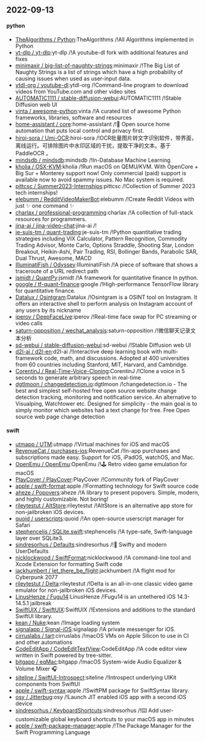 ## 2022-09-13

#### python
* [TheAlgorithms / Python](https://github.com/TheAlgorithms/Python):TheAlgorithms /!All Algorithms implemented in Python
* [yt-dlp / yt-dlp](https://github.com/yt-dlp/yt-dlp):yt-dlp /!A youtube-dl fork with additional features and fixes
* [minimaxir / big-list-of-naughty-strings](https://github.com/minimaxir/big-list-of-naughty-strings):minimaxir /!The Big List of Naughty Strings is a list of strings which have a high probability of causing issues when used as user-input data.
* [ytdl-org / youtube-dl](https://github.com/ytdl-org/youtube-dl):ytdl-org /!Command-line program to download videos from YouTube.com and other video sites
* [AUTOMATIC1111 / stable-diffusion-webui](https://github.com/AUTOMATIC1111/stable-diffusion-webui):AUTOMATIC1111 /!Stable Diffusion web UI
* [vinta / awesome-python](https://github.com/vinta/awesome-python):vinta /!A curated list of awesome Python frameworks, libraries, software and resources
* [home-assistant / core](https://github.com/home-assistant/core):home-assistant /!🏡
Open source home automation that puts local control and privacy first.
* [hiroi-sora / Umi-OCR](https://github.com/hiroi-sora/Umi-OCR):hiroi-sora /!OCR批量图片转文字识别软件，带界面，离线运行。可排除图片中水印区域的干扰，提取干净的文本。基于 PaddleOCR 。
* [mindsdb / mindsdb](https://github.com/mindsdb/mindsdb):mindsdb /!In-Database Machine Learning
* [kholia / OSX-KVM](https://github.com/kholia/OSX-KVM):kholia /!Run macOS on QEMU/KVM. With OpenCore + Big Sur + Monterey support now! Only commercial (paid) support is available now to avoid spammy issues. No Mac system is required.
* [pittcsc / Summer2023-Internships](https://github.com/pittcsc/Summer2023-Internships):pittcsc /!Collection of Summer 2023 tech internships!
* [elebumm / RedditVideoMakerBot](https://github.com/elebumm/RedditVideoMakerBot):elebumm /!Create Reddit Videos with just
✨
one command
✨
* [charlax / professional-programming](https://github.com/charlax/professional-programming):charlax /!A collection of full-stack resources for programmers.
* [jina-ai / jina-video-chat](https://github.com/jina-ai/jina-video-chat):jina-ai /!
* [je-suis-tm / quant-trading](https://github.com/je-suis-tm/quant-trading):je-suis-tm /!Python quantitative trading strategies including VIX Calculator, Pattern Recognition, Commodity Trading Advisor, Monte Carlo, Options Straddle, Shooting Star, London Breakout, Heikin-Ashi, Pair Trading, RSI, Bollinger Bands, Parabolic SAR, Dual Thrust, Awesome, MACD
* [IlluminatiFish / Odyssey](https://github.com/IlluminatiFish/Odyssey):IlluminatiFish /!A piece of software that shows a traceroute of a URL redirect path
* [jsmidt / QuantPy](https://github.com/jsmidt/QuantPy):jsmidt /!A framework for quantitative finance In python.
* [google / tf-quant-finance](https://github.com/google/tf-quant-finance):google /!High-performance TensorFlow library for quantitative finance.
* [Datalux / Osintgram](https://github.com/Datalux/Osintgram):Datalux /!Osintgram is a OSINT tool on Instagram. It offers an interactive shell to perform analysis on Instagram account of any users by its nickname
* [iperov / DeepFaceLive](https://github.com/iperov/DeepFaceLive):iperov /!Real-time face swap for PC streaming or video calls
* [saturn-opposition / wechat_analysis](https://github.com/saturn-opposition/wechat_analysis):saturn-opposition /!微信聊天记录文本分析
* [sd-webui / stable-diffusion-webui](https://github.com/sd-webui/stable-diffusion-webui):sd-webui /!Stable Diffusion web UI
* [d2l-ai / d2l-en](https://github.com/d2l-ai/d2l-en):d2l-ai /!Interactive deep learning book with multi-framework code, math, and discussions. Adopted at 400 universities from 60 countries including Stanford, MIT, Harvard, and Cambridge.
* [CorentinJ / Real-Time-Voice-Cloning](https://github.com/CorentinJ/Real-Time-Voice-Cloning):CorentinJ /!Clone a voice in 5 seconds to generate arbitrary speech in real-time
* [dgtlmoon / changedetection.io](https://github.com/dgtlmoon/changedetection.io):dgtlmoon /!changedetection.io - The best and simplest self-hosted free open source website change detection tracking, monitoring and notification service. An alternative to Visualping, Watchtower etc. Designed for simplicity - the main goal is to simply monitor which websites had a text change for free. Free Open source web page change detection

#### swift
* [utmapp / UTM](https://github.com/utmapp/UTM):utmapp /!Virtual machines for iOS and macOS
* [RevenueCat / purchases-ios](https://github.com/RevenueCat/purchases-ios):RevenueCat /!In-app purchases and subscriptions made easy. Support for iOS, iPadOS, watchOS, and Mac.
* [OpenEmu / OpenEmu](https://github.com/OpenEmu/OpenEmu):OpenEmu /!🕹
Retro video game emulation for macOS
* [PlayCover / PlayCover](https://github.com/PlayCover/PlayCover):PlayCover /!Community fork of PlayCover
* [apple / swift-format](https://github.com/apple/swift-format):apple /!Formatting technology for Swift source code
* [aheze / Popovers](https://github.com/aheze/Popovers):aheze /!A library to present popovers. Simple, modern, and highly customizable. Not boring!
* [rileytestut / AltStore](https://github.com/rileytestut/AltStore):rileytestut /!AltStore is an alternative app store for non-jailbroken iOS devices.
* [quoid / userscripts](https://github.com/quoid/userscripts):quoid /!An open-source userscript manager for Safari
* [stephencelis / SQLite.swift](https://github.com/stephencelis/SQLite.swift):stephencelis /!A type-safe, Swift-language layer over SQLite3.
* [sindresorhus / Defaults](https://github.com/sindresorhus/Defaults):sindresorhus /!💾
Swifty and modern UserDefaults
* [nicklockwood / SwiftFormat](https://github.com/nicklockwood/SwiftFormat):nicklockwood /!A command-line tool and Xcode Extension for formatting Swift code
* [jackhumbert / let_there_be_flight](https://github.com/jackhumbert/let_there_be_flight):jackhumbert /!A flight mod for Cyberpunk 2077
* [rileytestut / Delta](https://github.com/rileytestut/Delta):rileytestut /!Delta is an all-in-one classic video game emulator for non-jailbroken iOS devices.
* [LinusHenze / Fugu14](https://github.com/LinusHenze/Fugu14):LinusHenze /!Fugu14 is an untethered iOS 14.3-14.5.1 jailbreak
* [SwiftUIX / SwiftUIX](https://github.com/SwiftUIX/SwiftUIX):SwiftUIX /!Extensions and additions to the standard SwiftUI library.
* [kean / Nuke](https://github.com/kean/Nuke):kean /!Image loading system
* [signalapp / Signal-iOS](https://github.com/signalapp/Signal-iOS):signalapp /!A private messenger for iOS.
* [cirruslabs / tart](https://github.com/cirruslabs/tart):cirruslabs /!macOS VMs on Apple Silicon to use in CI and other automations
* [CodeEditApp / CodeEditTextView](https://github.com/CodeEditApp/CodeEditTextView):CodeEditApp /!A code editor view written in Swift powered by tree-sitter.
* [bitgapp / eqMac](https://github.com/bitgapp/eqMac):bitgapp /!macOS System-wide Audio Equalizer & Volume Mixer
🎧
* [siteline / SwiftUI-Introspect](https://github.com/siteline/SwiftUI-Introspect):siteline /!Introspect underlying UIKit components from SwiftUI
* [apple / swift-syntax](https://github.com/apple/swift-syntax):apple /!SwiftPM package for SwiftSyntax library.
* [osy / Jitterbug](https://github.com/osy/Jitterbug):osy /!Launch JIT enabled iOS app with a second iOS device
* [sindresorhus / KeyboardShortcuts](https://github.com/sindresorhus/KeyboardShortcuts):sindresorhus /!⌨️
Add user-customizable global keyboard shortcuts to your macOS app in minutes
* [apple / swift-package-manager](https://github.com/apple/swift-package-manager):apple /!The Package Manager for the Swift Programming Language
